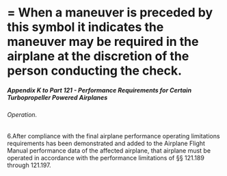 
# = When a maneuver is preceded by this symbol it indicates the maneuver may be required in the airplane at the discretion of the person conducting the check.
##### Appendix K to Part 121 - Performance Requirements for Certain Turbopropeller Powered Airplanes
###### Operation.

6.After compliance with the final airplane performance operating limitations requirements has been demonstrated and added to the Airplane Flight Manual performance data of the affected airplane, that airplane must be operated in accordance with the performance limitations of §§ 121.189 through 121.197.
